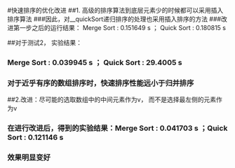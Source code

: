 #快速排序的优化改进
##1. 高级的排序算法到底层元素少的时候都可以采用插入排序算法
###因此，对__quickSort递归排序的处理也采用插入排序的方法
###改进第一步之后的运行结果：  Merge Sort : 0.151649 s ； Quick Sort : 0.180815 s

##对于测试2， 实验结果：
###       Merge Sort : 0.039945 s ； Quick Sort : 29.4005 s
###       对于近乎有序的数组排序时，快速排序性能远小于归并排序


##2.改进：尽可能的选取数组中的中间元素作为v， 而不是选择最左侧的元素作为v
###      在进行改进后，得到的实验结果：Merge Sort : 0.041703 s ；Quick Sort : 0.121146 s
###      效果明显变好